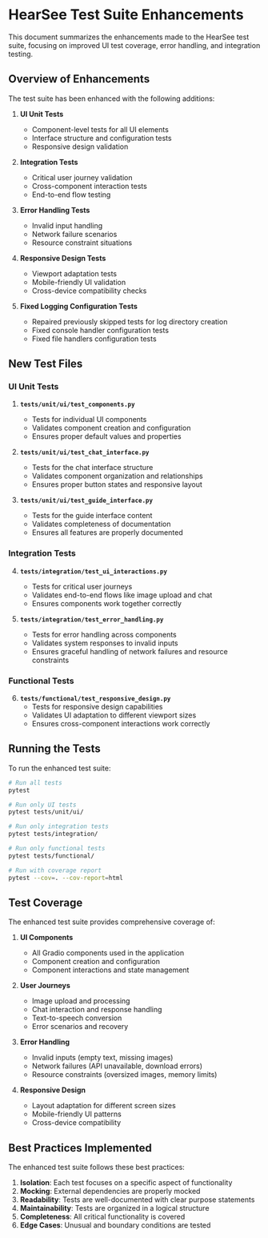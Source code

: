 # HearSee Test Suite Enhancements

This document summarizes the enhancements made to the HearSee test suite, focusing on improved UI test coverage, error handling, and integration testing.

## Overview of Enhancements

The test suite has been enhanced with the following additions:

1. **UI Unit Tests**
   - Component-level tests for all UI elements
   - Interface structure and configuration tests
   - Responsive design validation

2. **Integration Tests**
   - Critical user journey validation
   - Cross-component interaction tests
   - End-to-end flow testing

3. **Error Handling Tests**
   - Invalid input handling
   - Network failure scenarios
   - Resource constraint situations

4. **Responsive Design Tests**
   - Viewport adaptation tests
   - Mobile-friendly UI validation
   - Cross-device compatibility checks

5. **Fixed Logging Configuration Tests**
   - Repaired previously skipped tests for log directory creation
   - Fixed console handler configuration tests
   - Fixed file handlers configuration tests

## New Test Files

### UI Unit Tests

1. **`tests/unit/ui/test_components.py`**
   - Tests for individual UI components
   - Validates component creation and configuration
   - Ensures proper default values and properties

2. **`tests/unit/ui/test_chat_interface.py`**
   - Tests for the chat interface structure
   - Validates component organization and relationships
   - Ensures proper button states and responsive layout

3. **`tests/unit/ui/test_guide_interface.py`**
   - Tests for the guide interface content
   - Validates completeness of documentation
   - Ensures all features are properly documented

### Integration Tests

4. **`tests/integration/test_ui_interactions.py`**
   - Tests for critical user journeys
   - Validates end-to-end flows like image upload and chat
   - Ensures components work together correctly

5. **`tests/integration/test_error_handling.py`**
   - Tests for error handling across components
   - Validates system responses to invalid inputs
   - Ensures graceful handling of network failures and resource constraints

### Functional Tests

6. **`tests/functional/test_responsive_design.py`**
   - Tests for responsive design capabilities
   - Validates UI adaptation to different viewport sizes
   - Ensures cross-component interactions work correctly

## Running the Tests

To run the enhanced test suite:

```bash
# Run all tests
pytest

# Run only UI tests
pytest tests/unit/ui/

# Run only integration tests
pytest tests/integration/

# Run only functional tests
pytest tests/functional/

# Run with coverage report
pytest --cov=. --cov-report=html
```

## Test Coverage

The enhanced test suite provides comprehensive coverage of:

1. **UI Components**
   - All Gradio components used in the application
   - Component creation and configuration
   - Component interactions and state management

2. **User Journeys**
   - Image upload and processing
   - Chat interaction and response handling
   - Text-to-speech conversion
   - Error scenarios and recovery

3. **Error Handling**
   - Invalid inputs (empty text, missing images)
   - Network failures (API unavailable, download errors)
   - Resource constraints (oversized images, memory limits)

4. **Responsive Design**
   - Layout adaptation for different screen sizes
   - Mobile-friendly UI patterns
   - Cross-device compatibility

## Best Practices Implemented

The enhanced test suite follows these best practices:

1. **Isolation**: Each test focuses on a specific aspect of functionality
2. **Mocking**: External dependencies are properly mocked
3. **Readability**: Tests are well-documented with clear purpose statements
4. **Maintainability**: Tests are organized in a logical structure
5. **Completeness**: All critical functionality is covered
6. **Edge Cases**: Unusual and boundary conditions are tested